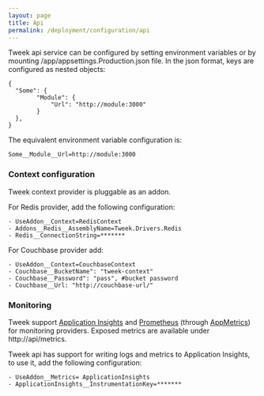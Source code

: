 ```yaml
---
layout: page
title: Api
permalink: /deployment/configuration/api
---
```


Tweek api service can be configured by setting environment variables or by mounting /app/appsettings.Production.json file.
In the json format, keys are configured as nested objects:

```
{
  "Some": {
        "Module": {
            "Url": "http://module:3000"
        }
  },
}
```

The equivalent environment variable configuration is:

```
Some__Module__Url=http://module:3000
```

### Context configuration

Tweek context provider is pluggable as an addon.

For Redis provider, add the following configuration:

```
- UseAddon__Context=RedisContext
- Addons__Redis__AssemblyName=Tweek.Drivers.Redis
- Redis__ConnectionString=*******
```

For Couchbase provider add:

```
- UseAddon__Context=CouchbaseContext
- Couchbase__BucketName": "tweek-context"
- Couchbase__Password": "pass", #bucket password
- Couchbase__Url: "http://couchbase-url/"
```

### Monitoring

Tweek support [Application Insights](https://azure.microsoft.com/en-us/services/application-insights/) and [Prometheus](https://prometheus.io/) (through [AppMetrics](http://app-metrics.io/)) for monitoring providers.
Exposed metrics are available under http://api/metrics.

Tweek api has support for writing logs and metrics to Application Insights, to use it, add the following configuration:

```
- UseAddon__Metrics= ApplicationInsights
- ApplicationInsights__InstrumentationKey=*******
```
